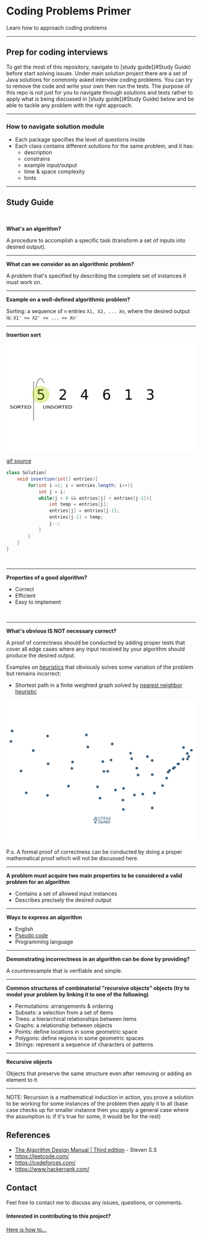# Coding Problems Primer
Learn how to approach coding problems
****
## Prep for coding interviews
To get the most of this repository, navigate to [study guide](#Study Guide) before start solving issues.
Under main solution project there are a set of Java solutions for commonly asked interview coding problems. 
You can try to remove the code and write your own then run the tests. 
The purpose of this repo is not just for you to navigate through solutions and tests rather to apply what is being discussed in [study guide](#Study Guide) below and be able to tackle any problem with the right approach.
****

### How to navigate solution module
- Each package specifies the level of questions inside
- Each class contains different solutions for the same problem, and it has:
    - description
    - constrains
    - example input/output
    - time & space complexity
    - hints
****
## Study Guide
<br/>

**What's an algorithm?**

A procedure to accomplish a specific task (transform a set of inputs into desired output).
<br/>
****
**What can we consider as an algorithmic problem?**

A problem that's specified by describing the complete set of instances it must work on.
<br/>
****
**Example on a well-defined algorithmic problem?**

Sorting: a sequence of `n` entries `X1, X2, ... Xn`, where the desired output is: `X1' <= X2' <= ... <= Xn'`
****
**Insertion sort**

![](solutions/src/main/resources/gifs/insertion-sort.gif)

[gif source](https://www.google.com/url?sa=i&url=https%3A%2F%2Fwww.pinterest.com%2Fpin%2F420734790180626311%2F&psig=AOvVaw0J8yT_py2zc_TNRdYbJMdZ&ust=1642943133849000&source=images&cd=vfe&ved=2ahUKEwiG8KagtsX1AhXDtKQKHVugCuwQr4kDegUIARDxAQ)

```java
class Solution{
    void insertion(int[] entries){
        for(int i =1; i < entries.length; i++){
            int j = i;
            while(j > 0 && entries[j] < entries[j-1]){
                int temp = entries[j];
                entries[j] = entries[j-1];
                entries[j-1] = temp;
                j--;
            }
        }
    }
}
```
<br/>

****

**Properties of a good algorithm?**
- Correct
- Efficient
- Easy to implement

<br/>

****

**What's obvious IS NOT necessary correct?**

A proof of correctness should be conducted by adding proper tests that cover all edge cases where any input received by your algorithm should produce the desired output.

Examples on [heuristics](https://en.wikipedia.org/wiki/Heuristic_(computer_science)#:~:text=A%20heuristic%20function%2C%20also%20simply,may%20approximate%20the%20exact%20solution.) that obviously solves some variation of the problem but remains incorrect:
- Shortest path in a finite weighted graph solved by [nearest neighbor heuristic](https://stemlounge.com/animated-algorithms-for-the-traveling-salesman-problem/#:~:text=The%20nearest%20neighbor%20heuristic%20is,returns%20to%20the%20starting%20city.)

![](solutions/src/main/resources/gifs/nearest_neighbor.gif)

P.s. A formal proof of correctness can be conducted by doing a proper mathematical proof which will not be discussed here.

****

**A problem must acquire two main properties to be considered a valid problem for an algorithm**
- Contains a set of allowed input instances
- Describes precisely the desired output

****

**Ways to express an algorithm**
- English
- [Pseudo code](https://en.wikipedia.org/wiki/Pseudocode)
- Programming language

****

**Demonstrating incorrectness in an algorithm can be done by providing?**

A counterexample that is verifiable and simple.

****

**Common structures of combinatorial "recursive objects" objects (try to model your problem by linking it to one of the following)**
- Permutations: arrangements & ordering
- Subsets: a selection from a set of items
- Trees: a hierarchical relationships between items
- Graphs: a relationship between objects
- Points: define locations in some geometric space
- Polygons: define regions in some geometric spaces
- Strings: represent a sequence of characters or patterns


****

**Recursive objects**

Objects that preserve the same structure even after removing or adding an element to it.

****


NOTE: Recursion is a mathematical induction in action, you prove a solution to be working for some instances of the problem then apply it to all (base case checks up for smaller instance then you apply a general case where the assumption is: if it's true for some, it would be for the rest)

## References
- [The Algorithm Design Manual | Third edition](https://www.amazon.de/Algorithm-Design-Manual-Computer-Science/dp/3030542556/ref=asc_df_3030542556/?tag=googshopde-21&linkCode=df0&hvadid=447482713157&hvpos=&hvnetw=g&hvrand=85054541206852219&hvpone=&hvptwo=&hvqmt=&hvdev=c&hvdvcmdl=&hvlocint=&hvlocphy=1004363&hvtargid=pla-927547030735&psc=1&th=1&psc=1) - Steven S.S
- https://leetcode.com/
- https://codeforces.com/
- https://www.hackerrank.com/

## Contact 
Feel free to contact me to discuss any issues, questions, or comments.

#### Interested in contributing to this project? 
[Here is how to...](https://docs.github.com/en/get-started/quickstart/contributing-to-projects#about-forking)
